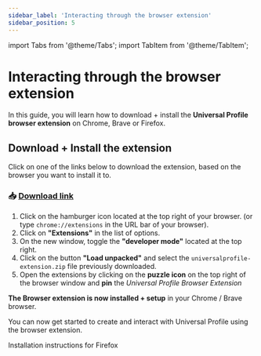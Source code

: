 ```yaml
---
sidebar_label: 'Interacting through the browser extension'
sidebar_position: 5
---
```


import Tabs from '@theme/Tabs';
import TabItem from '@theme/TabItem';

# Interacting through the browser extension

In this guide, you will learn how to download + install the **Universal Profile browser extension** on Chrome, Brave or Firefox.

## Download + Install the extension

Click on one of the links below to download the extension, based on the browser you want to install it to.

### :inbox_tray: **[Download link](./universalprofile-extension.zip)**

<Tabs>
  
  <TabItem value="Chrome-Brave" label="Installation instructions for Chrome / Brave">


1. Click on the hamburger icon located at the top right of your browser. (or type `chrome://extensions` in the URL bar of your browser).
2. Click on **"Extensions"** in the list of options.
3. On the new window, toggle the **"developer mode"** located at the top right.
4. Click on the button **"Load unpacked"** and select the `universalprofile-extension.zip` file previously downloaded.
5. Open the extensions by clicking on the **puzzle icon** on the top right of the browser window and **pin** the *Universal Profile Browser Extension*

**The Browser extension is now installed + setup** in your Chrome / Brave browser.

You can now get started to create and interact with Universal Profile using the browser extension.


  </TabItem>

  <TabItem value="Firefox" label="Installation instructions for Firefox">

Installation instructions for Firefox

  </TabItem>

</Tabs>

